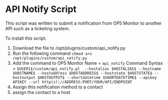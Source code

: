 # API Notify Script
This script was written to submit a notification from OP5 Monitor to another API such as a ticketing system.

To install this script.
1. Download the file to /opt/plugins/custom/api_notify.py
2. Run the following command `chmod a+x /opt/plugins/custom/api_notify.py`
3. Add the command to OP5 Monitor Name = `api_notify` Command Syntax = `$USER1$/custom/api_notify.pl  --hostalias $HOSTALIAS$ --hostname $HOSTNAME$ --hostaddress $HOSTADDRESS$ --hoststate $HOSTSTATE$ --hostoutput $HOSTOUTPUT$ --shortdatetime $SHORTDATETIME$ --apikey APIKEY --url http(s)://ADDRESS:PORT/YOUR/API/ENDPOINT`
4. Assign this notification method to a contact
5. assign the contact to a host
